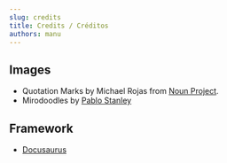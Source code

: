 ```yaml
---
slug: credits
title: Credits / Créditos
authors: manu
---
```


## Images

- Quotation Marks by Michael Rojas from [Noun Project](https://thenounproject.com/icon/quotation-marks-217145/).
- Mirodoodles by [Pablo Stanley](https://blush.design/artists/RyUTVuP8G4QeAAEEQgug/pablo-stanley)

## Framework

- [Docusaurus](https://docusaurus.io/)
